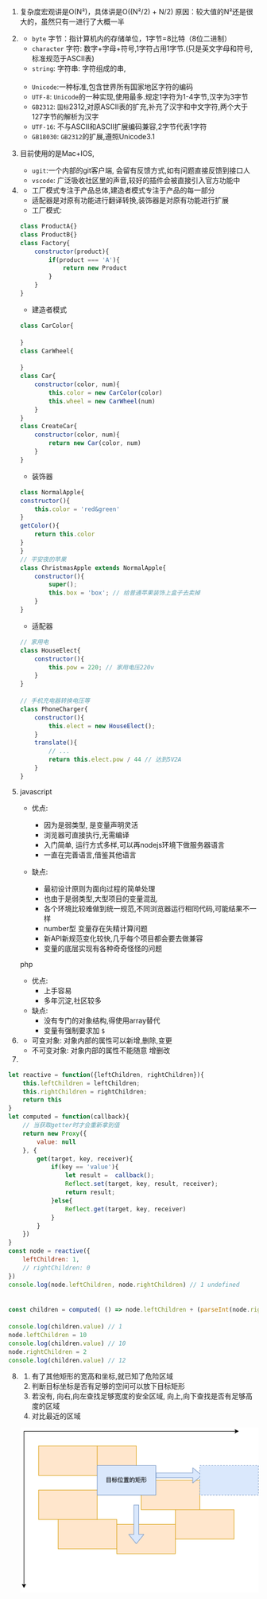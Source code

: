 1. 复杂度宏观讲是O(N²)，具体讲是O((N²/2) + N/2)
    原因：较大值的N²还是很大的，虽然只有一进行了大概一半
    
2. 
    - `byte` 字节：指计算机内的存储单位，1字节=8比特（8位二进制）
    - `character` 字符: 数字+字母+符号,1字符占用1字节.(只是英文字母和符号,标准规范于ASCII表)
    - `string`: 字符串: 字符组成的串,

    <br />

    - `Unicode`:一种标准,包含世界所有国家地区字符的编码
    - `UTF-8`: `Unicode`的一种实现,使用最多.规定1字符为1-4字节,汉字为3字节
    - `GB2312`: `国标`2312,对原ASCII表的扩充,补充了汉字和中文字符,两个大于127字节的解析为汉字
    - `UTF-16`: 不与ASCII和ASCII扩展编码兼容,2字节代表1字符
    - `GB18030`: `GB2312`的扩展,遵照Unicode3.1
3. 目前使用的是Mac+IOS,
    - `ugit`:一个内部的git客户端, 会留有反馈方式,如有问题直接反馈到接口人
    - `vscode`: 广泛吸收社区里的声音,较好的插件会被直接引入官方功能中
4. - 工厂模式专注于产品总体,建造者模式专注于产品的每一部分
   - 适配器是对原有功能进行翻译转换,装饰器是对原有功能进行扩展
   - 工厂模式: 
    ```js
    class ProductA{}
    class ProductB{}
    class Factory{
        constructor(product){
            if(product === 'A'){
                return new Product
            }
        }
    }
    ```
    - 建造者模式
    ```js
    class CarColor{

    }
    class CarWheel{
    
    }
    class Car{
        constructor(color, num){
            this.color = new CarColor(color)
            this.wheel = new CarWheel(num)
        }
    }
    class CreateCar{
        constructor(color, num){
            return new Car(color, num)
        }
    }

    ```
    - 装饰器
    ```js
    class NormalApple{
    constructor(){
        this.color = 'red&green'
    }
    getColor(){
        return this.color
    }
    }
    // 平安夜的苹果
    class ChristmasApple extends NormalApple{
        constructor(){
            super();
            this.box = 'box'; // 给普通苹果装饰上盒子去卖掉
        }
    }
    ```
    - 适配器
    ```js
    // 家用电
    class HouseElect{
        constructor(){
            this.pow = 220; // 家用电压220v
        }
    }

    // 手机充电器转换电压等
    class PhoneCharger{
        constructor(){
            this.elect = new HouseElect();
        }
        translate(){
            // ...
            return this.elect.pow / 44 // 达到5V2A
        }
    }
    ```
5. javascript
    - 优点: 
        - 因为是弱类型, 是变量声明灵活
        - 浏览器可直接执行,无需编译
        - 入门简单, 运行方式多样,可以再nodejs环境下做服务器语言
        - 一直在完善语言,借鉴其他语言
        
    - 缺点:
        - 最初设计原则为面向过程的简单处理
        - 也由于是弱类型,大型项目的变量混乱
        - 各个环境比较难做到统一规范,不同浏览器运行相同代码,可能结果不一样
        - number型 变量存在失精计算问题
        - 新API新规范变化较快,几乎每个项目都会要去做兼容
        - 变量的底层实现有各种奇奇怪怪的问题

    php
    - 优点:
        - 上手容易
        - 多年沉淀,社区较多
    - 缺点:
        - 没有专门的对象结构,得使用array替代
        - 变量有强制要求加 `$`
6. 
    - 可变对象: 对象内部的属性可以新增,删除,变更
    - 不可变对象: 对象内部的属性不能随意 增删改
7. 
```js
let reactive = function({leftChildren, rightChildren}){
    this.leftChildren = leftChildren;
    this.rightChildren = rightChildren;
    return this
}
let computed = function(callback){
    // 当获取getter时才会重新拿到值
    return new Proxy({
        value: null
    }, {
        get(target, key, receiver){
            if(key == 'value'){
                let result =  callback();
                Reflect.set(target, key, result, receiver);
                return result;
            }else{
                Reflect.get(target, key, receiver)
            }
        }
    })
}
const node = reactive({
    leftChildren: 1,
    // rightChildren: 0
}) 
console.log(node.leftChildren, node.rightChildren) // 1 undefined 


const children = computed( () => node.leftChildren + (parseInt(node.rightChildren) || 0))

console.log(children.value) // 1 
node.leftChildren = 10 
console.log(children.value) // 10 
node.rightChildren = 2 
console.log(children.value) // 12
```
8. 
    1. 有了其他矩形的宽高和坐标,就已知了危险区域
    1. 判断目标坐标是否有足够的空间可以放下目标矩形
    1. 若没有, 向右,向左查找足够宽度的安全区域, 向上,向下查找是否有足够高度的区域
    1. 对比最近的区域
    
    ![](./target.png)